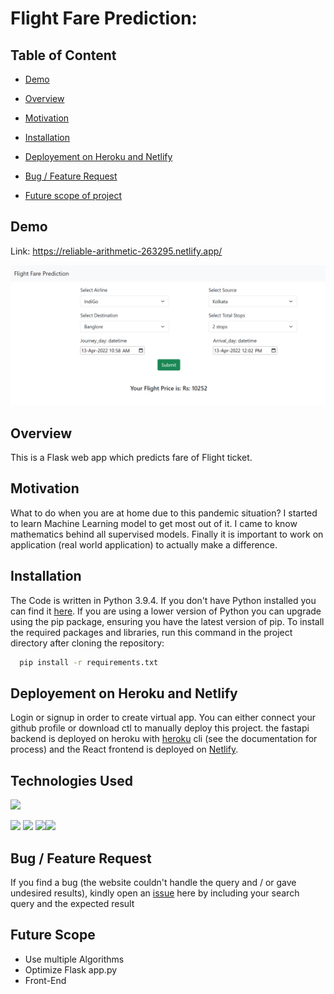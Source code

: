 # Flight Fare Prediction:



## Table of Content

  * [Demo](#demo)
  * [Overview](#overview)
  * [Motivation](#motivation)
  * [Installation](#installation)
  * [Deployement on Heroku and Netlify](#deployement-on-heroku-and-netlify)

  * [Bug / Feature Request](#bug-/-feature-request)
  * [Future scope of project](#future-scope)

## Demo

Link: https://reliable-arithmetic-263295.netlify.app/




![login](https://github.com/VISHVAJITK/mldl_Notes/blob/main/srceen%20shot/flight%20fare.png?raw=true)


## Overview
This is a Flask web app which predicts fare of Flight ticket.

## Motivation
What to do when you are at home due to this pandemic situation? I started to learn Machine Learning model to get most out of it. I came to know mathematics behind all supervised models. Finally it is important to work on application (real world application) to actually make a difference.

## Installation
The Code is written in Python 3.9.4. If you don't have Python installed you can find it [here](https://www.python.org/downloads/). If you are using a lower version of Python you can upgrade using the pip package, ensuring you have the latest version of pip. To install the required packages and libraries, run this command in the project directory after cloning the repository:

```bash
  pip install -r requirements.txt
```
    
## Deployement on Heroku and Netlify
Login or signup in order to create virtual app. You can either connect your github profile or download ctl to manually deploy this project.
the fastapi backend is deployed on heroku with [heroku](https://id.heroku.com/login) cli (see the documentation for process) and the React frontend is deployed on [Netlify](https://www.netlify.com/).

## Technologies Used

![](https://forthebadge.com/images/badges/made-with-python.svg)

[<img target="_blank" src="https://fastapi.tiangolo.com/img/logo-margin/logo-teal.png" width=170>](https://fastapi.tiangolo.com/) [<img target="_blank" src="https://number1.co.za/wp-content/uploads/2017/10/gunicorn_logo-300x85.png" width=280>](https://gunicorn.org) [<img target="_blank" src="https://scikit-learn.org/stable/_static/scikit-learn-logo-small.png" width=200>](https://scikit-learn.org/stable/)[<img target="_blank" src="https://raw.githubusercontent.com/icons-pack/react-simple-icons/8dca56e1f10bda668809f2628adb8908e01a5deb/docs/images/svg/react-simple-icons.svg" width=200>](https://reactjs.org/) 

## Bug / Feature Request

If you find a bug (the website couldn't handle the query and / or gave undesired results), kindly open an [issue](https://github.com/VISHVAJITK/-PersonalProjects/issues) here by including your search query and the expected result

## Future Scope

* Use multiple Algorithms
* Optimize Flask app.py
* Front-End 